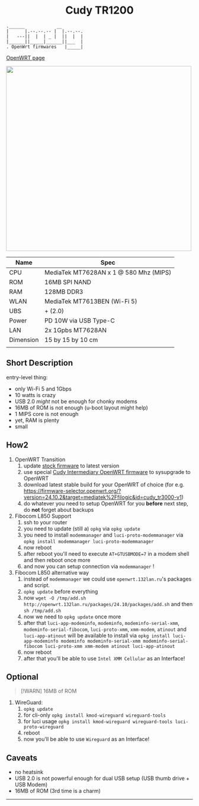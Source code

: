 <h1 align="center"> Cudy TR1200 </h1>

```Sh
.______            __  
|      |.--.--.-- |  |.--.--.  
|   ---||  |  | _ |  ||  |  | 
|______||_____|______||___  |  
. OpenWrt firmwares   |_____|
```

[OpenWRT page](https://openwrt.org/toh/cudy/tr1200)

<img src="https://www.cudy.com/cdn/shop/files/TR1200.png" width="500" align="center">

| Name      | Spec                                        |
| --------- | ------------------------------------------- |
| CPU       | MediaTek MT7628AN x 1 @ 580 Mhz (MIPS)      |
| ROM       | 16MB SPI NAND                               |
| RAM       | 128MB DDR3                                  |
| WLAN      | MediaTek MT7613BEN (Wi-Fi 5)                |
| UBS       | + (2.0)                                     |
| Power     | PD 10W via USB Type-C                       |
| LAN       | 2x 1Gpbs MT7628AN                           |
| Dimension | 15 by 15 by 10 cm                           |
|           |                                             |

## Short Description

entry-level thing:
- only Wi-Fi 5 and 1Gbps
- 10 watts is crazy
- USB 2.0 *might* not be enough for chonky modems
- 16MB of ROM is not enough (u-boot layout might help)
- 1 MIPS core is not enough
- yet, RAM is plenty
- small

## How2

1. OpenWRT Transition 
	1. update [stock firmware](https://www.cudy.com/pages/download-center/tr3000-1-0) to latest version
	2. use special [Cudy Intermediary OpenWRT firmware](https://drive.google.com/drive/folders/1BKVarlwlNxf7uJUtRhuMGUqeCa5KpMnj?usp=sharing&pli=1) to sysupgrade to OpenWRT
	3. download latest stable build for your OpenWRT of choice (for e.g. https://firmware-selector.openwrt.org/?version=24.10.2&target=mediatek%2Ffilogic&id=cudy_tr3000-v1)
	4. do whatever you need to setup OpenWRT for you **before** next step, do **not** forget about backups
2. Fibocom L850 Support
	1. ssh to your router
	2. you need to update (still a) `opkg` via `opkg update` 
	3. you need to install `modemmanager` and `luci-proto-modemmanager` via `opkg install modemmanager luci-proto-modemmanager`
	4. now reboot
	5. after reboot you'll need to execute `AT+GTUSBMODE=7` in a modem shell and then reboot once more
	6. and now you can setup connection via `modemmanager` !
3. Fibocom L850 alternative way
	1. instead of `modemmanager` we could use `openwrt.132lan.ru`'s packages and script.
	2. `opkg update` before everything
	3. now `wget -O /tmp/add.sh http://openwrt.132lan.ru/packages/24.10/packages/add.sh` and then `sh /tmp/add.sh`
	4. now we need to `opkg update` once more
	5. after that `luci-app-modeminfo`, `modeminfo`, `modeminfo-serial-xmm`, `modeminfo-serial-fibocom`, `luci-proto-xmm`, `xmm-modem`, `atinout` and `luci-app-atinout` will be available to install via `opkg install luci-app-modeminfo modeminfo modeminfo-serial-xmm modeminfo-serial-fibocom luci-proto-xmm xmm-modem atinout luci-app-atinout` 
	6. now reboot
	7. after that you'll be able to use `Intel XMM Cellular` as an Interface!

## Optional

> [!WARN]
> 16MB of ROM

1. WireGuard:
	1. `opkg update`
	2. for cli-only `opkg install kmod-wireguard wireguard-tools`
	3. for luci usage `opkg install kmod-wireguard wireguard-tools luci-proto-wireguard` 
	4. reboot
	5. now you'll be able to use `Wireguard` as an Interface!

## Caveats

- no heatsink 
- USB 2.0 is not powerful enough for dual USB setup (USB thumb drive + USB Modem)
- 16MB of ROM (3rd time is a charm)

---